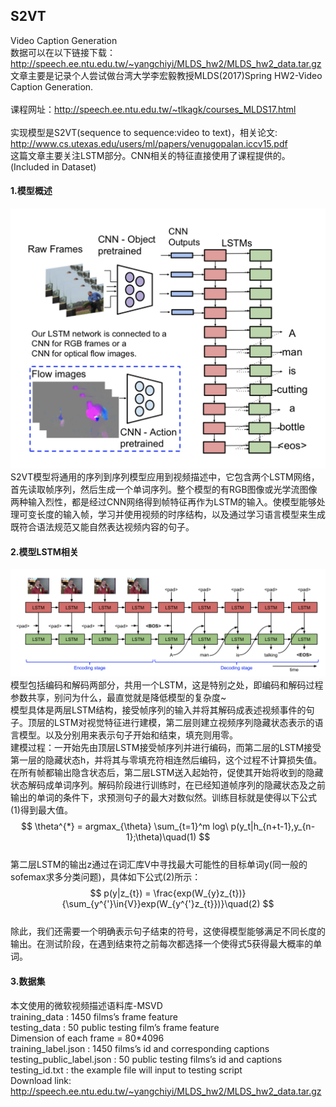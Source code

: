 ## S2VT
Video Caption Generation<br>
数据可以在以下链接下载：<br>
http://speech.ee.ntu.edu.tw/~yangchiyi/MLDS_hw2/MLDS_hw2_data.tar.gz<br>
文章主要是记录个人尝试做台湾大学李宏毅教授MLDS(2017)Spring HW2-Video Caption Generation.<br>  
课程网址：<http://speech.ee.ntu.edu.tw/~tlkagk/courses_MLDS17.html><br>  
实现模型是S2VT(sequence to sequence:video to text)，相关论文:<br> 
<http://www.cs.utexas.edu/users/ml/papers/venugopalan.iccv15.pdf><br> 
这篇文章主要关注LSTM部分。CNN相关的特征直接使用了课程提供的。(Included in Dataset)<br>

#### 1.模型概述
![model_base](images/s2vt001.png)  
S2VT模型将通用的序列到序列模型应用到视频描述中，它包含两个LSTM网络，首先读取帧序列，然后生成一个单词序列。整个模型的有RGB图像或光学流图像两种输入烈性，都是经过CNN网络得到帧特征再作为LSTM的输入。使模型能够处理可变长度的输入帧，学习并使用视频的时序结构，以及通过学习语言模型来生成既符合语法规范又能自然表达视频内容的句子。<br>  
#### 2.模型LSTM相关  
![model_base_lstm](images/s2vt002.png)  
模型包括编码和解码两部分，共用一个LSTM，这是特别之处，即编码和解码过程参数共享，别问为什么，最直觉就是降低模型的复杂度~  <br>
模型具体是两层LSTM结构，接受帧序列的输入并将其解码成表述视频事件的句子。顶层的LSTM对视觉特征进行建模，第二层则建立视频序列隐藏状态表示的语言模型。<BOS>以及<EOS>分别用来表示句子开始和结束，<pad>填充则用零。  <br>
建模过程：一开始先由顶层LSTM接受帧序列并进行编码，而第二层的LSTM接受第一层的隐藏状态h，并将其与零填充符相连然后编码，这个过程不计算损失值。在所有帧都输出隐含状态后，第二层LSTM送入起始符<BOS>，促使其开始将收到的隐藏状态解码成单词序列。解码阶段进行训练时，在已经知道帧序列的隐藏状态及之前输出的单词的条件下，求预测句子的最大对数似然。训练目标就是使得以下公式(1)得到最大值。<br>
$$
\theta^{*} = argmax_{\theta} \sum_{t=1}^m log\ p(y_t|h_{n+t-1},y_{n-1};\theta)\quad(1)
$$  
第二层LSTM的输出z通过在词汇库V中寻找最大可能性的目标单词y(同一般的sofemax求多分类问题)，具体如下公式(2)所示： <br> 
$$
p(y|z_{t}) = \frac{exp(W_{y}z_{t})}{\sum_{y^{'}\in{V}}exp(W_{y^{'}z_{t}})}\quad(2)
$$  
除此，我们还需要一个明确表示句子结束的符号<EOS>，这使得模型能够满足不同长度的输出。在测试阶段，在遇到结束符之前每次都选择一个使得式5获得最大概率的单词。 <br>
#### 3.数据集 
本文使用的微软视频描述语料库-MSVD  <br>
training_data  : 1450 films’s frame feature<br>
testing_data  :   50 public testing film’s frame feature<br>
Dimension of each frame = 80*4096<br>
training_label.json : 1450 films’s id and corresponding captions<br>
testing_public_label.json : 50 public testing films’s id and captions<br>
testing_id.txt : the example file will input to testing script<br>
Download link: <http://speech.ee.ntu.edu.tw/~yangchiyi/MLDS_hw2/MLDS_hw2_data.tar.gz><br>

